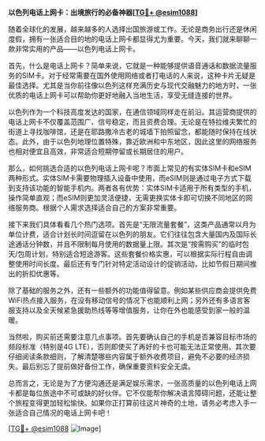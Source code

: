**以色列电话上网卡：出境旅行的必备神器[[TG💪+ @esim1088](https://t.me/s/esim1088)]**

随着全球化的发展，越来越多的人选择出国旅游或工作。无论是商务出行还是休闲度假，拥有一张适合目的地的电话上网卡都显得尤为重要。今天，我们就来聊聊一款非常实用的产品——以色列电话上网卡。

首先，什么是电话上网卡？简单来说，它就是一种能够提供语音通话和数据流量服务的SIM卡。对于经常需要在国外使用网络或者打电话的人来说，这种卡片无疑是最佳选择。尤其是当你前往像以色列这样充满历史与现代交融魅力的地方时，一张优质的电话上网卡可以帮助你更好地融入当地生活，享受无缝连接的世界。

以色列作为一个科技高度发达的国家，在通信领域同样走在前沿。其运营商提供的电话上网卡不仅覆盖范围广、信号稳定，而且资费合理。无论是在特拉维夫繁忙的街道上寻找咖啡馆，还是在耶路撒冷古老的城墙下拍照留念，都能随时保持在线状态。此外，由于以色列地理位置特殊，靠近欧洲和中东地区，因此这里的网络服务也相对便宜且高效，非常适合短期停留或长期居住的用户。

那么，如何挑选合适的以色列电话上网卡呢？市面上常见的有实体SIM卡和eSIM两种形式。实体SIM卡需要物理插入设备中使用，而eSIM则是通过电子方式下载到支持该功能的智能手机内。两者各有优势：实体SIM卡适用于所有类型的手机，操作简单直观；而eSIM则更加灵活便捷，无需更换实体卡即可切换不同地区的网络服务商。根据个人需求选择适合自己的方案非常重要。

接下来我们具体看看几个热门选项。首先是“无限流量套餐”，这类产品通常以月为单位计费，适合计划长时间逗留在以色列的朋友。它们往往包含大量国内及国际长途通话分钟数，并且不限制每月使用的数据量上限。其次是“按需购买”的临时包天/包周计划，特别适合短途游客。这些套餐价格实惠，可以根据实际行程自由调整使用时间长度。最后还有专门针对特定活动设计的促销活动，比如节假日期间推出的折扣优惠等。

除了基础的服务之外，还有一些额外的功能值得留意。例如某些供应商会提供免费WiFi热点接入服务，在没有移动信号的情况下也能顺利上网；另外还有多语言客服支持以及全天候紧急援助热线等等增值服务，让你在外也能感受到家一般的温暖。

当然啦，购买前还需要注意几点事项。首先要确认自己的手机是否兼容目标市场的频段标准（特别是4G LTE），否则即使买了再好的卡也可能无法正常使用。其次要仔细阅读条款细则，了解清楚哪些内容属于额外收费项目，避免不必要的经济损失。最后别忘了提前做好备份工作，确保重要资料安全无虞。

总而言之，无论是为了方便沟通还是满足娱乐需求，一张高质量的以色列电话上网卡都是每位旅途中不可或缺的好伙伴。它不仅能帮你解决语言障碍问题，还能让整个旅程变得更加轻松愉快。如果你正打算前往这片神奇的土地，请务必考虑入手一张适合自己情况的电话上网卡吧！

[[TG💪+ @esim1088](https://t.me/s/esim1088) ![Image](https://i.postimg.cc/4NQfJmqS/Snipaste-2025-05-13-00-14-12.png)]